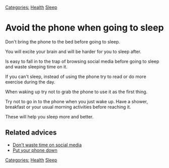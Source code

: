 [Categories:](../Categories/index.md) [Health](../Categories/Health.md) [Sleep](../Categories/Sleep.md)
# Avoid the phone when going to sleep

Don't bring the phone to the bed before going to sleep.

You will excite your brain and will be harder for you to sleep after.

Is easy to fall in to the trap of browsing social media before going to sleep and waste sleeping time on it.

If you can't sleep, instead of using the phone try to read or do more exercise during the day.

When waking up try not to grab the phone to use it as the first thing.

Try not to go in to the phone when you just wake up. Have a shower, breakfast or your usual morning activities before reaching it.

These will help you sleep more and better.

## Related advices

- [Don't waste time on social media](../Don't%20waste%20time%20on%20Social%20Media/index.md)
- [Put your phone down](../Put%20your%20phone%20down/index.md)  

[Categories:](../Categories/index.md) [Health](../Categories/Health.md) [Sleep](../Categories/Sleep.md)